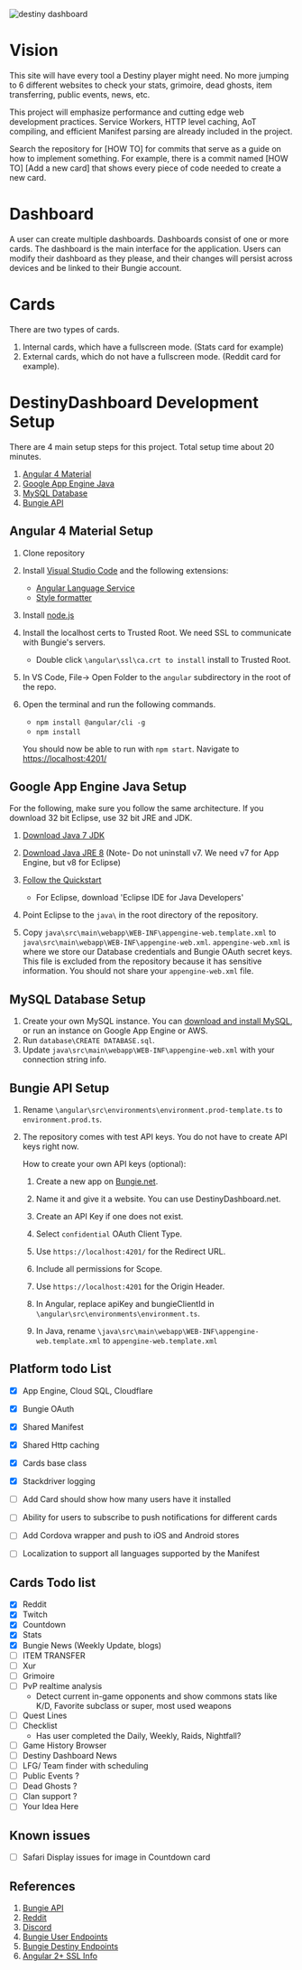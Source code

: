 ![destiny dashboard](https://destinydashboard.net/favicon.ico "Destiny Dashboard")


# Vision
This site will have every tool a Destiny player might need. No more jumping to 6 different websites to check your stats, grimoire, dead ghosts, item transferring, public events, news, etc.

This project will emphasize performance and cutting edge web development practices. Service Workers, HTTP level caching, AoT compiling, and efficient Manifest parsing are already included in the project.

Search the repository for [HOW TO] for commits that serve as a guide on how to implement something. For example, there is a commit named [HOW TO] [Add a new card] that shows every piece of code needed to create a new card.

# Dashboard
A user can create multiple dashboards. Dashboards consist of one or more cards. The dashboard is the main interface for the application. Users can modify their dashboard as they please, and their changes will persist across devices and be linked to their Bungie account.

# Cards
There are two types of cards.
1. Internal cards, which have a fullscreen mode. (Stats card for example) 
2. External cards, which do not have a fullscreen mode. (Reddit card for example). 


# DestinyDashboard Development Setup
There are 4 main setup steps for this project. Total setup time about 20 minutes.

1. [Angular 4 Material](#angular-4-material-setup)
3. [Google App Engine Java](#google-app-engine-java-setup )
4. [MySQL Database](#mysql-database-setup)
2. [Bungie API](#bungie-api-setup)


## Angular 4 Material Setup
1. Clone repository

2. Install [Visual Studio Code](https://code.visualstudio.com/download) and the following extensions:
    - [Angular Language Service](https://marketplace.visualstudio.com/items?itemName=Angular.ng-template)
    - [Style formatter](https://marketplace.visualstudio.com/items?itemName=dweber019.vscode-style-formatter)

3. Install [node.js](https://nodejs.org/en/download/)

4. Install the localhost certs to Trusted Root. We need SSL to communicate with Bungie's servers.
    - Double click `\angular\ssl\ca.crt to install` install to Trusted Root.

5. In VS Code, File-> Open Folder to the `angular` subdirectory in the root of the repo.

6. Open the terminal and run the following commands.
    - `npm install @angular/cli -g`
    - `npm install`

    You should now be able to run with `npm start`. Navigate to [https://localhost:4201/](https://localhost:4201/)



## Google App Engine Java Setup 
 For the following, make sure you follow the same architecture. If you download 32 bit Eclipse, use 32 bit JRE and JDK.

1. [Download Java 7 JDK](http://www.oracle.com/technetwork/java/javase/downloads/java-archive-downloads-javase7-521261.html)
2. [Download Java JRE 8](http://www.oracle.com/technetwork/java/javase/downloads/jre8-downloads-2133155.html)  (Note- Do not uninstall v7. We need v7 for App Engine, but v8 for Eclipse)
 
3. [Follow the Quickstart](https://cloud.google.com/eclipse/docs/quickstart)
    - For Eclipse, download 'Eclipse IDE for Java Developers'
4. Point Eclipse to the `java\` in the root directory of the repository.
5. Copy `java\src\main\webapp\WEB-INF\appengine-web.template.xml` to `java\src\main\webapp\WEB-INF\appengine-web.xml`. `appengine-web.xml` is where we store our Database credentials and Bungie OAuth secret keys. This file is excluded from the repository because it has sensitive information. You should not share your `appengine-web.xml` file.


## MySQL Database Setup
1. Create your own MySQL instance. You can [download and install MySQL](https://www.mysql.com/downloads/), or run an instance on Google App Engine or AWS.
2. Run `database\CREATE DATABASE.sql`.
3. Update `java\src\main\webapp\WEB-INF\appengine-web.xml` with your connection string info.


## Bungie API Setup

1. Rename `\angular\src\environments\environment.prod-template.ts` to `environment.prod.ts`.

2. The repository comes with test API keys. You do not have to create API keys right now.
   
   How to create your own API keys (optional):
    1. Create a new app on [Bungie.net](https://www.bungie.net/en/Application).

    2. Name it and give it a website. You can use DestinyDashboard.net.

    3. Create an API Key if one does not exist.

    4. Select `confidential` OAuth Client Type.

    5. Use `https://localhost:4201/` for the Redirect URL.

    6. Include all permissions for Scope.

    7. Use `https://localhost:4201` for the Origin Header.

    8.  In Angular, replace apiKey and bungieClientId in `\angular\src\environments\environment.ts`.
        
    9. In Java, rename `\java\src\main\webapp\WEB-INF\appengine-web.template.xml` to `appengine-web.template.xml` 



## Platform todo List
- [x] App Engine, Cloud SQL, Cloudflare
- [x] Bungie OAuth
- [x] Shared Manifest
- [x] Shared Http caching
- [x] Cards base class
- [x] Stackdriver logging
- [ ] Add Card should show how many users have it installed
- [ ] Ability for users to subscribe to push notifications for different cards
- [ ] Add Cordova wrapper and push to iOS and Android stores
- [ ] Localization to support all languages supported by the Manifest


## Cards Todo list
- [x] Reddit
- [x] Twitch
- [x] Countdown
- [x] Stats
- [x] Bungie News (Weekly Update, blogs)
- [ ] ITEM TRANSFER
- [ ] Xur
- [ ] Grimoire
- [ ] PvP realtime analysis
    - Detect current in-game opponents and show commons stats like K/D, Favorite subclass or super, most used weapons
- [ ] Quest Lines 
- [ ] Checklist
    - Has user completed the Daily, Weekly, Raids, Nightfall?
- [ ] Game History Browser
- [ ] Destiny Dashboard News
- [ ] LFG/ Team finder with scheduling
- [ ] Public Events ?
- [ ] Dead Ghosts ?
- [ ] Clan support ?
- [ ] Your Idea Here

## Known issues
- [ ] Safari Display issues for image in Countdown card



## References
1. [Bungie API](https://destiny-db.appspot.com/api/)
2. [Reddit](https://www.reddit.com/r/DestinyDashboard/)
3. [Discord](https://discord.gg/A5fPSTa)
4. [Bungie User Endpoints](https://www.bungie.net/platform/User/help/)
5. [Bungie Destiny Endpoints](https://www.bungie.net/platform/destiny/help/)
6. [Angular 2+ SSL Info](http://brianflove.com/2016/10/22/angular-cli-using-https/)